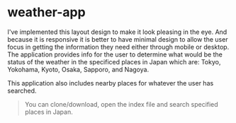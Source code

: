 # weather-app

I've implemented this layout design to make it look pleasing in the eye. And because it is responsive it is better to have minimal design to allow the user focus in getting the information they need either through mobile or desktop. The application provides info for the user to determine what would be the status of the weather in the specificed places in Japan which are: Tokyo, Yokohama, Kyoto, Osaka, Sapporo, and Nagoya.

This application also includes nearby places for whatever the user has searched.

> You can clone/download, open the index file and search specified places in Japan.